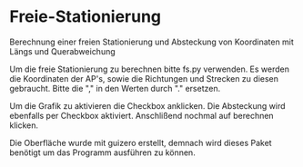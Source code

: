 # Freie-Stationierung
Berechnung einer freien Stationierung und Absteckung von Koordinaten mit Längs und Querabweichung

Um die freie Stationierung zu berechnen bitte fs.py verwenden.
Es werden die Koordinaten der AP's, sowie die Richtungen und Strecken zu diesen gebraucht.
Bitte die "," in den Werten durch "." ersetzen. 

Um die Grafik zu aktivieren die Checkbox anklicken.
Die Absteckung wird ebenfalls per Checkbox aktiviert. Anschlißend nochmal auf berechnen klicken.

Die Oberfläche wurde mit guizero erstellt, demnach wird dieses Paket benötigt um das Programm ausführen zu können.

